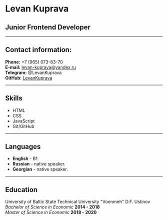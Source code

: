# Levan Kuprava
## Junior Frontend Developer
---

## Contact information:

**Phone:** +7 (965) 073-83-70<br>
**E-mail:** levan-kuprava@yandex.ru<br>
**Telegram:** @LevanKuprava<br>
**GitHub:** [LevanKuprava](https://github.com/LevanKuprava)<br>

---
## Skills

* HTML
* CSS 
* JavaScript
* Git/GitHub

---
## Languages

* **English** - B1
* **Russian** - native speaker.
* **Georgian** - native speaker.

---
## Education
 University of Baltic State Technical University "Voenmeh" D.F. Ustinov 
   *Bachelor of Science in Economic* __2014 - 2018__<br>
   *Master of Science in Economic* __2018 - 2020__<br>
